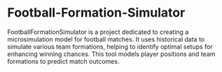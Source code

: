 # Football-Formation-Simulator
FootballFormationSimulator is a project dedicated to creating a microsimulation model for football matches. It uses historical data to simulate various team formations, helping to identify optimal setups for enhancing winning chances. This tool models player positions and team formations to predict match outcomes.
